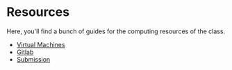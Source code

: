 # Resources

Here, you'll find a bunch of guides for the computing resources of the class.

* [Virtual Machines](rsc/vms.md)
* [Gitlab](rsc/gitlab.md)
* [Submission](rsc/submit.md)
